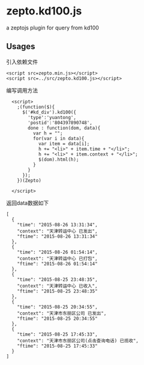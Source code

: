 # zepto.kd100.js

a zeptojs plugin for query from kd100

## Usages

引入依赖文件

    <script src=zepto.min.js></script>
    <script src=../src/zepto.kd100.js></script>

编写调用方法

```
  <script>
    ;(function($){
      $('#kd_div').kd100({
        'type':'yuantong',
        'postid':'804397890748',
        done : function(dom, data){
          var h = "";
          for(var i in data){
            var item = data[i];
            h += "<li>" + item.time + "</li>";
            h += "<li>" + item.context + "</li>";
            $(dom).html(h); 
          }
        }
      });
    })(Zepto)
      
  </script>
```

返回data数据如下

```  
[
  {
    "time": "2015-08-26 13:31:34",
    "context": "天津转运中心 已发出",
    "ftime": "2015-08-26 13:31:34"
  },
  {
    "time": "2015-08-26 01:54:14",
    "context": "天津转运中心 已打包",
    "ftime": "2015-08-26 01:54:14"
  },
  {
    "time": "2015-08-25 23:48:35",
    "context": "天津转运中心 已收入",
    "ftime": "2015-08-25 23:48:35"
  },
  {
    "time": "2015-08-25 20:34:55",
    "context": "天津市东丽区公司 已发出",
    "ftime": "2015-08-25 20:34:55"
  },
  {
    "time": "2015-08-25 17:45:33",
    "context": "天津市东丽区公司(点击查询电话) 已揽收",
    "ftime": "2015-08-25 17:45:33"
  }
]
```